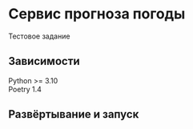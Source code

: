 # Сервис прогноза погоды
Тестовое задание

## Зависимости
Python >= 3.10  
Poetry 1.4

## Развёртывание и запуск
